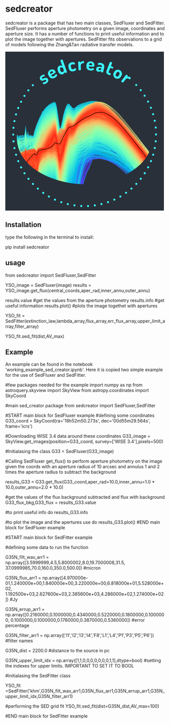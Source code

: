 # sedcreator
sedcreator is a package that has two main classes, SedFluxer and SedFitter. SedFluxer performs aperture photometry on a given image, coordinates and aperture size. It has a number of functions to print useful information and to plot the image together with apertures. SedFitter fits observations to a grid of models following the Zhang&Tan radiative transfer models.

![alt text](https://github.com/fedriani/sedcreator/blob/main/sedcreator_logo.png)


## Installation

type the following in the terminal to install:

pip install sedcreator

## usage

from sedcreator import SedFluxer,SedFitter

YSO_image = SedFluxer(image)
results = YSO_image.get_flux(central_coords,aper_rad,inner_annu,outer_annu)

results.value #get the values from the aperture photometry
results.info #get useful information
results.plot() #plots the image togethet with apertures

YSO_fit = SedFitter(extinction_law,lambda_array,flux_array,err_flux_array,upper_limit_array,filter_array)

YSO_fit.sed_fit(dist,AV_max)

## Example

An example can be found in the notebook 'working_example_sed_creator.ipynb'. Here it is copied two simple example for the use of SedFluxer and SedFitter.

#few packages needed for the example
import numpy as np
from astroquery.skyview import SkyView
from astropy.coordinates import SkyCoord

#main sed_creator package
from sedcreator import SedFluxer,SedFitter

#START main block for SedFluxer example
#defining some coordinates
G33_coord = SkyCoord(ra='18h52m50.273s', dec='00d55m29.564s', frame='icrs')

#Downloading WISE 3.4 data around these coordinates
G33_image = SkyView.get_images(position=G33_coord, survey=['WISE 3.4'],pixels=500)

#Initialasing the class
G33 = SedFluxer(G33_image)

#Calling SedFluxer get_flux() to perform aperture photometry on the image given the coords with an aperture radius of 10 arcsec and annulus 1 and 2 times the aperture radius to subtract the background

results_G33 = G33.get_flux(G33_coord,aper_rad=10.0,inner_annu=1.0 * 10.0,outer_annu=2.0 * 10.0)

#get the values of the flux background subtracted and flux with background
G33_flux_bkg,G33_flux = results_G33.value

#to print useful info do
results_G33.info

#to plot the image and the apertures use do
results_G33.plot()
#END main block for SedFluxer example

#START main block for SedFitter example

#defining some data to run the function

G35N_filt_wav_arr1 = np.array([3.5999999,4.5,5.8000002,8.0,19.7000008,31.5,
                          37.0999985,70.0,160.0,350.0,500.0]) #micron

G35N_flux_arr1 = np.array([4.970000e-01,1.240000e+00,1.840000e+00,3.220000e+00,6.818000e+01,5.528000e+02,
                     1.192500e+03,2.627600e+03,2.385600e+03,4.286000e+02,1.274000e+02]) #Jy

G35N_errup_arr1 = np.array([0.2160000,0.1000000,0.4340000,0.5220000,0.1800000,0.1000000,
                         0.1000000,0.1000000,0.1760000,0.3870000,0.5360000]) #error percentage

G35N_filter_arr1 = np.array(['I1','I2','I3','I4','F8','L1','L4','P1','P3','P5','P6']) #filter names

G35N_dist = 2200.0 #distance to the source in pc

G35N_upper_limit_idx = np.array([1,1,0,0,0,0,0,0,0,1,1],dtype=bool) #setting the indexes for upper limits. IMPORTANT TO SET IT TO BOOL

#initialasing the SedFitter class

YSO_fit =SedFitter('khm',G35N_filt_wav_arr1,G35N_flux_arr1,G35N_errup_arr1,G35N_upper_limit_idx,G35N_filter_arr1)

#performing the SED grid fit
YSO_fit.sed_fit(dist=G35N_dist,AV_max=100)

#END main block for SedFitter example
